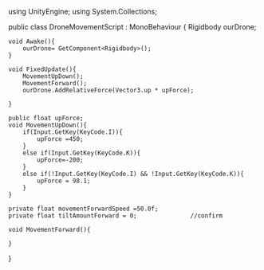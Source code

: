 using UnityEngine;
using System.Collections;

public class DroneMovementScript : MonoBehaviour {
	Rigidbody ourDrone;

	void Awake(){
		ourDrone= GetComponent<Rigidbody>();
	}

	void FixedUpdate(){
		MovementUpDown();
		MovementForward();
		ourDrone.AddRelativeForce(Vector3.up * upForce);

	}

	public float upForce;
	void MovementUpDown(){
		if(Input.GetKey(KeyCode.I)){
			upForce =450;
		}
		else if(Input.GetKey(KeyCode.K)){
			upForce=-200;
		}
		else if(!Input.GetKey(KeyCode.I) && !Input.GetKey(KeyCode.K)){
			upForce = 98.1;
		}
	}

	private float movementForwardSpeed =50.0f;
	private float tiltAmountForward = 0;               //confirm 

	void MovementForward(){

	}
}
